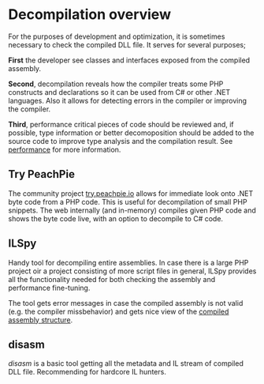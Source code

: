 # Decompilation overview

For the purposes of development and optimization, it is sometimes necessary to check the compiled DLL file. It serves for several purposes;

**First** the developer see classes and interfaces exposed from the compiled assembly.

**Second**, decompilation reveals how the compiler treats some PHP constructs and declarations so it can be used from C# or other .NET languages. Also it allows for detecting errors in the compiler or improving the compiler.

**Third**, performance critical pieces of code should be reviewed and, if possible, type information or better decomoposition should be added to the source code to improve type analysis and the compilation result. See [performance](../php/performance) for more information.

## Try PeachPie

The community project [try.peachpie.io](https://try.peachpie.io) allows for immediate look onto .NET byte code from a PHP code. This is useful for decompilation of small PHP snippets. The web internally (and in-memory) compiles given PHP code and shows the byte code live, with an option to decompile to C# code.

## ILSpy

Handy tool for decompiling entire assemblies. In case there is a large PHP project oir a project consisting of more script files in general, ILSpy provides all the functionality needed for both checking the assembly and performance fine-tuning.

The tool gets error messages in case the compiled assembly is not valid (e.g. the compiler missbehavior) and gets nice view of the [compiled assembly structure](../api/assembly/compiled-assembly).

## disasm

*disasm* is a basic tool getting all the metadata and IL stream of compiled DLL file. Recommending for hardcore IL hunters.
